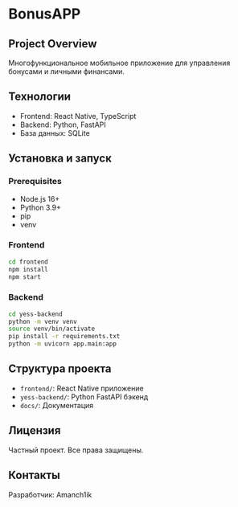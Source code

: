 # BonusAPP

## Project Overview
Многофункциональное мобильное приложение для управления бонусами и личными финансами.

## Технологии
- Frontend: React Native, TypeScript
- Backend: Python, FastAPI
- База данных: SQLite

## Установка и запуск

### Prerequisites
- Node.js 16+
- Python 3.9+
- pip
- venv

### Frontend
```bash
cd frontend
npm install
npm start
```

### Backend
```bash
cd yess-backend
python -m venv venv
source venv/bin/activate
pip install -r requirements.txt
python -m uvicorn app.main:app
```

## Структура проекта
- `frontend/`: React Native приложение
- `yess-backend/`: Python FastAPI бэкенд
- `docs/`: Документация

## Лицензия
Частный проект. Все права защищены.

## Контакты
Разработчик: Amanch1ik

